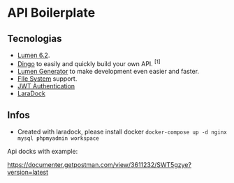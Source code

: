 # API Boilerplate
## Tecnologias

- [Lumen 6.2](https://github.com/laravel/lumen/).
- [Dingo](https://github.com/dingo/api) to easily and quickly build your own API. <sup>[1]</sup>
- [Lumen Generator](https://github.com/flipboxstudio/lumen-generator) to make development even easier and faster.
- [FIle System](https://gist.github.com/deividaspetraitis/4cca4fa6a61cc9a75e12f640041e53f5) support.
- [JWT Authentication](https://github.com/tymondesigns/jwt-auth) 
- [LaraDock](https://laradock.io/) 


## Infos
- Created with laradock, please install docker
 ```docker-compose up -d nginx mysql phpmyadmin workspace ``` 






Api docks with example:

https://documenter.getpostman.com/view/3611232/SWT5gzye?version=latest
